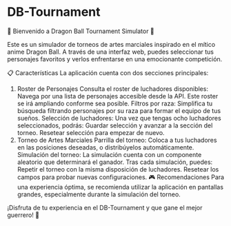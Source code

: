 # DB-Tournament

🐲 Bienvenido a Dragon Ball Tournament Simulator 🎉

Este es un simulador de torneos de artes marciales inspirado en el mítico anime Dragon Ball. A través de una interfaz web, puedes seleccionar tus personajes favoritos y verlos enfrentarse en una emocionante competición.

📋 Características
La aplicación cuenta con dos secciones principales:

1. Roster de Personajes
Consulta el roster de luchadores disponibles: Navega por una lista de personajes accesible desde la API. Este roster se irá ampliando conforme sea posible.
Filtros por raza: Simplifica tu búsqueda filtrando personajes por su raza para formar el equipo de tus sueños.
Selección de luchadores: Una vez que tengas ocho luchadores seleccionados, podrás:
Guardar selección y avanzar a la sección del torneo.
Resetear selección para empezar de nuevo.
2. Torneo de Artes Marciales
Parrilla del torneo: Coloca a tus luchadores en las posiciones deseadas, o distribúyelos automáticamente.
Simulación del torneo: La simulación cuenta con un componente aleatorio que determinará el ganador. Tras cada simulación, puedes:
Repetir el torneo con la misma disposición de luchadores.
Resetear los campos para probar nuevas configuraciones.
🎮 Recomendaciones
Para una experiencia óptima, se recomienda utilizar la aplicación en pantallas grandes, especialmente durante la simulación del torneo.

¡Disfruta de tu experiencia en el DB-Tournament y que gane el mejor guerrero! 🥇







